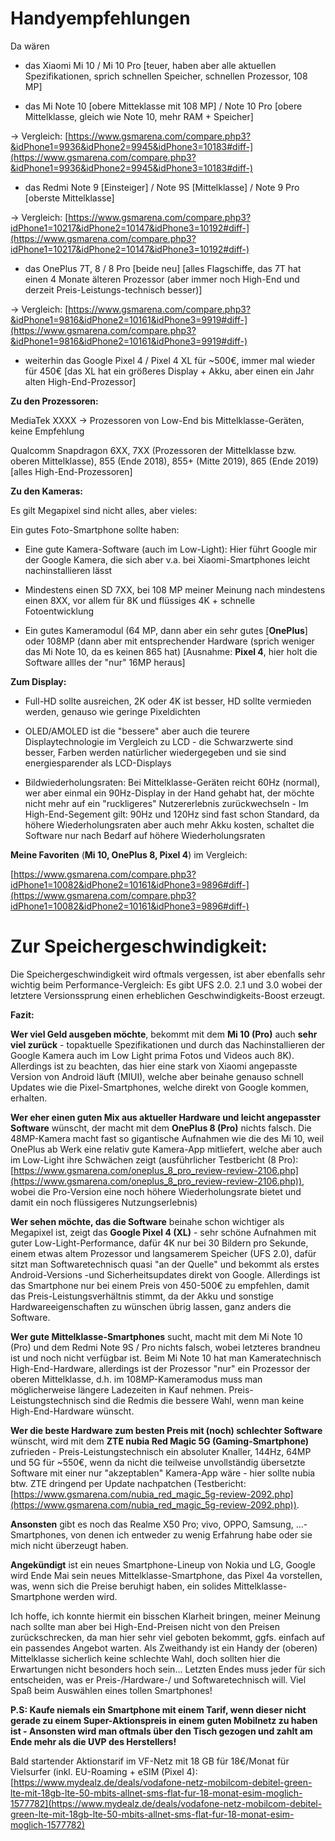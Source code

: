 # Handyempfehlungen
Da wären

- das Xiaomi Mi 10 / Mi 10 Pro [teuer, haben aber alle aktuellen Spezifikationen, sprich schnellen Speicher, schnellen Prozessor, 108 MP]

- das Mi Note 10 [obere Mitteklasse mit 108 MP] / Note 10 Pro [obere Mittelklasse, gleich wie Note 10, mehr RAM + Speicher]

-> Vergleich: [https://www.gsmarena.com/compare.php3?&idPhone1=9936&idPhone2=9945&idPhone3=10183#diff-](https://www.gsmarena.com/compare.php3?&idPhone1=9936&idPhone2=9945&idPhone3=10183#diff-)

- das Redmi Note 9 [Einsteiger] / Note 9S [Mittelklasse] / Note 9 Pro [oberste Mittelklasse]

-> Vergleich: [https://www.gsmarena.com/compare.php3?idPhone1=10217&idPhone2=10147&idPhone3=10192#diff-](https://www.gsmarena.com/compare.php3?idPhone1=10217&idPhone2=10147&idPhone3=10192#diff-)

  

- das OnePlus 7T, 8 / 8 Pro [beide neu] [alles Flagschiffe, das 7T hat einen 4 Monate älteren Prozessor (aber immer noch High-End und derzeit Preis-Leistungs-technisch besser)]

-> Vergleich: [https://www.gsmarena.com/compare.php3?&idPhone1=9816&idPhone2=10161&idPhone3=9919#diff-](https://www.gsmarena.com/compare.php3?&idPhone1=9816&idPhone2=10161&idPhone3=9919#diff-)

  

- weiterhin das Google Pixel 4 / Pixel 4 XL für ~500€, immer mal wieder für 450€ [das XL hat ein größeres Display + Akku, aber einen ein Jahr alten High-End-Prozessor]

  

**Zu den Prozessoren:**

MediaTek XXXX -> Prozessoren von Low-End bis Mittelklasse-Geräten, keine Empfehlung

Qualcomm Snapdragon 6XX, 7XX (Prozessoren der Mittelklasse bzw. oberen Mittelklasse), 855 (Ende 2018), 855+ (Mitte 2019), 865 (Ende 2019) [alles High-End-Prozessoren]

**Zu den Kameras:**

Es gilt Megapixel sind nicht alles, aber vieles:

Ein gutes Foto-Smartphone sollte haben:

- Eine gute Kamera-Software (auch im Low-Light): Hier führt Google mir der Google Kamera, die sich aber v.a. bei Xiaomi-Smartphones leicht nachinstallieren lässt

- Mindestens einen SD 7XX, bei 108 MP meiner Meinung nach mindestens einen 8XX, vor allem für 8K und flüssiges 4K + schnelle Fotoentwicklung

- Ein gutes Kameramodul (64 MP, dann aber ein sehr gutes [**OnePlus**] oder 108MP (dann aber mit entsprechender Hardware (sprich weniger das Mi Note 10, da es keinen 865 hat) [Ausnahme:  **Pixel 4**, hier holt die Software allles der "nur" 16MP heraus]

  

**Zum Display:**

- Full-HD sollte ausreichen, 2K oder 4K ist besser, HD sollte vermieden werden, genauso wie geringe Pixeldichten

- OLED/AMOLED ist die "bessere" aber auch die teurere Displaytechnologie im Vergleich zu LCD - die Schwarzwerte sind besser, Farben werden natürlicher wiedergegeben und sie sind energiesparender als LCD-Displays

- Bildwiederholungsraten: Bei Mittelklasse-Geräten reicht 60Hz (normal), wer aber einmal ein 90Hz-Display in der Hand gehabt hat, der möchte nicht mehr auf ein "ruckligeres" Nutzererlebnis zurückwechseln - Im High-End-Segement gilt: 90Hz und 120Hz sind fast schon Standard, da höhere Wiederholungsraten aber auch mehr Akku kosten, schaltet die Software nur nach Bedarf auf höhere Wiederholungsraten



**Meine Favoriten**  (**Mi 10, OnePlus 8, Pixel 4**) im Vergleich:

[https://www.gsmarena.com/compare.php3?idPhone1=10082&idPhone2=10161&idPhone3=9896#diff-](https://www.gsmarena.com/compare.php3?idPhone1=10082&idPhone2=10161&idPhone3=9896#diff-)

  

# **Zur Speichergeschwindigkeit:**

Die Speichergeschwindigkeit wird oftmals vergessen, ist aber ebenfalls sehr wichtig beim Performance-Vergleich: Es gibt UFS 2.0. 2.1 und 3.0 wobei der letztere Versionssprung einen erheblichen Geschwindigkeits-Boost erzeugt.

  

**Fazit:**

**Wer viel Geld ausgeben möchte**, bekommt mit dem  **Mi 10 (Pro)**  auch  **sehr viel zurück**  - topaktuelle Spezifikationen und durch das Nachinstallieren der Google Kamera auch im Low Light prima Fotos und Videos auch 8K). Allerdings ist zu beachten, das hier eine stark von Xiaomi angepasste Version von Android läuft (MIUI), welche aber beinahe genauso schnell Updates wie die Pixel-Smartphones, welche direkt von Google kommen, erhalten.

  

**Wer eher einen guten Mix aus aktueller Hardware und leicht angepasster Software**  wünscht, der macht mit dem  **OnePlus 8 (Pro)**  nichts falsch. Die 48MP-Kamera macht fast so gigantische Aufnahmen wie die des Mi 10, weil OnePlus ab Werk eine relativ gute Kamera-App mitliefert, welche aber auch im Low-Light ihre Schwächen zeigt (ausführlicher Testbericht (8 Pro): [https://www.gsmarena.com/oneplus_8_pro_review-review-2106.php](https://www.gsmarena.com/oneplus_8_pro_review-review-2106.php)), wobei die Pro-Version eine noch höhere Wiederholungsrate bietet und damit ein noch flüssigeres Nutzungserlebnis)

**Wer sehen möchte, das die Software**  beinahe schon wichtiger als Megapixel ist, zeigt das  **Google Pixel 4 (XL)**  - sehr schöne Aufnahmen mit guter Low-Light-Performance, dafür 4K nur bei 30 Bildern pro Sekunde, einem etwas altem Prozessor und langsamerem Speicher (UFS 2.0), dafür sitzt man Softwaretechnisch quasi "an der Quelle" und bekommt als erstes Android-Versions -und Sicherheitsupdates direkt von Google. Allerdings ist das Smartphone nur bei einem Preis von 450-500€ zu empfehlen, damit das Preis-Leistungsverhältnis stimmt, da der Akku und sonstige Hardwareeigenschaften zu wünschen übrig lassen, ganz anders die Software.

  

**Wer gute Mittelklasse-Smartphones**  sucht, macht mit dem Mi Note 10 (Pro) und dem Redmi Note 9S / Pro nichts falsch, wobei letzteres brandneu ist und noch nicht verfügbar ist. Beim Mi Note 10 hat man Kameratechnisch High-End-Hardware, allerdings ist der Prozessor "nur" ein Prozessor der oberen Mittelklasse, d.h. im 108MP-Kameramodus muss man möglicherweise längere Ladezeiten in Kauf nehmen. Preis-Leistungstechnisch sind die Redmis die bessere Wahl, wenn man keine High-End-Hardware wünscht.

  

**Wer die beste Hardware zum besten Preis mit (noch) schlechter Software**  wünscht, wird mit dem  **ZTE nubia Red Magic 5G (Gaming-Smartphone)**  zufrieden - Preis-Leistungstechnisch ein absoluter Knaller, 144Hz, 64MP und 5G für ~550€, wenn da nicht die teilweise unvollständig übersetzte Software mit einer nur "akzeptablen" Kamera-App wäre - hier sollte nubia btw. ZTE dringend per Update nachpatchen (Testbericht: [https://www.gsmarena.com/nubia_red_magic_5g-review-2092.php](https://www.gsmarena.com/nubia_red_magic_5g-review-2092.php)).

  

**Ansonsten**  gibt es noch das Realme X50 Pro; vivo, OPPO, Samsung, ...-Smartphones, von denen ich entweder zu wenig Erfahrung habe oder sie mich nicht überzeugt haben.

  

**Angekündigt** ist ein neues Smartphone-Lineup von Nokia und LG, Google wird Ende Mai sein neues Mittelklasse-Smartphone, das Pixel 4a vorstellen, was, wenn sich die Preise beruhigt haben, ein solides Mittelklasse-Smartphone werden wird.

  

Ich hoffe, ich konnte hiermit ein bisschen Klarheit bringen, meiner Meinung nach sollte man aber bei High-End-Preisen nicht von den Preisen zurückschrecken, da man hier sehr viel geboten bekommt, ggfs. einfach auf ein passendes Angebot warten. Als Zweithandy ist ein Handy der (oberen) Mittelklasse sicherlich keine schlechte Wahl, doch sollten hier die Erwartungen nicht besonders hoch sein... Letzten Endes muss jeder für sich entscheiden, was er Preis-/Hardware-/ und Softwaretechnisch will. Viel Spaß beim Auswählen eines tollen Smartphones!

  

**P.S: Kaufe niemals ein Smartphone mit einem Tarif, wenn dieser nicht gerade zu einem Super-Aktionspreis in einem guten Mobilnetz zu haben ist - Ansonsten wird man oftmals über den Tisch gezogen und zahlt am Ende mehr als die UVP des Herstellers!**

Bald startender Aktionstarif im VF-Netz mit 18 GB für 18€/Monat für Vielsurfer (inkl. EU-Roaming + eSIM (Pixel 4): [https://www.mydealz.de/deals/vodafone-netz-mobilcom-debitel-green-lte-mit-18gb-lte-50-mbits-allnet-sms-flat-fur-18-monat-esim-moglich-1577782](https://www.mydealz.de/deals/vodafone-netz-mobilcom-debitel-green-lte-mit-18gb-lte-50-mbits-allnet-sms-flat-fur-18-monat-esim-moglich-1577782)
<!--stackedit_data:
eyJoaXN0b3J5IjpbMzMwMTAzNjg5LC0xNDUzMDI1NzQ1XX0=
-->
